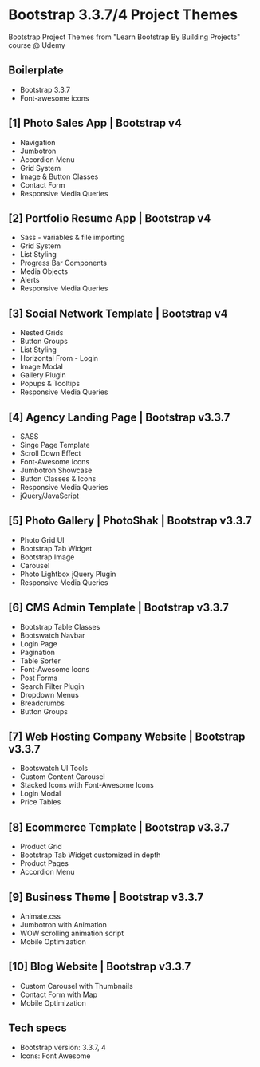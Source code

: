 Bootstrap 3.3.7/4 Project Themes
================================

Bootstrap Project Themes from "Learn Bootstrap By Building Projects" course @ Udemy

Boilerplate
-----------
  * Bootstrap 3.3.7
  * Font-awesome icons

[1] Photo Sales App | Bootstrap v4
----------------------------------
  * Navigation
  * Jumbotron
  * Accordion Menu
  * Grid System
  * Image & Button Classes
  * Contact Form
  * Responsive Media Queries

[2] Portfolio Resume App | Bootstrap v4 
---------------------------------------
  * Sass - variables & file importing
  * Grid System
  * List Styling
  * Progress Bar Components
  * Media Objects
  * Alerts
  * Responsive Media Queries

[3] Social Network Template | Bootstrap v4
------------------------------------------
  * Nested Grids
  * Button Groups 
  * List Styling
  * Horizontal From - Login
  * Image Modal
  * Gallery Plugin
  * Popups & Tooltips
  * Responsive Media Queries

[4] Agency Landing Page | Bootstrap v3.3.7
------------------------------------------
  * SASS
  * Singe Page Template
  * Scroll Down Effect
  * Font-Awesome Icons
  * Jumbotron Showcase
  * Button Classes & Icons
  * Responsive Media Queries
  * jQuery/JavaScript

[5] Photo Gallery | PhotoShak | Bootstrap v3.3.7
------------------------------------------------
  * Photo Grid UI
  * Bootstrap Tab Widget
  * Bootstrap Image
  * Carousel
  * Photo Lightbox jQuery Plugin
  * Responsive Media Queries

[6] CMS Admin Template | Bootstrap v3.3.7
-----------------------------------------
  * Bootstrap Table Classes
  * Bootswatch Navbar
  * Login Page
  * Pagination
  * Table Sorter
  * Font-Awesome Icons
  * Post Forms
  * Search Filter Plugin
  * Dropdown Menus
  * Breadcrumbs
  * Button Groups

[7] Web Hosting Company Website | Bootstrap v3.3.7
--------------------------------------------------
  * Bootswatch UI Tools
  * Custom Content Carousel
  * Stacked Icons with Font-Awesome Icons
  * Login Modal
  * Price Tables

[8] Ecommerce Template | Bootstrap v3.3.7
-----------------------------------------
  * Product Grid
  * Bootstrap Tab Widget customized in depth
  * Product Pages
  * Accordion Menu

[9] Business Theme | Bootstrap v3.3.7
-------------------------------------
  * Animate.css
  * Jumbotron with Animation
  * WOW scrolling animation script
  * Mobile Optimization

[10] Blog Website | Bootstrap v3.3.7
-------------------------------------
  * Custom Carousel with Thumbnails
  * Contact Form with Map
  * Mobile Optimization
  

Tech specs
----------

* Bootstrap version: 3.3.7, 4
* Icons: Font Awesome